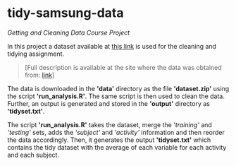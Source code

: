 # tidy-samsung-data
 *Getting and Cleaning Data Course Project*
 
In this project a dataset available at <a href = "https://d396qusza40orc.cloudfront.net/getdata%2Fprojectfiles%2FUCI%20HAR%20Dataset.zip">this link</a> is used for the cleaning and tidying assignment.
 
>[Full description is available at the site where the data was obtained from: <a href = "http://archive.ics.uci.edu/ml/datasets/Human+Activity+Recognition+Using+Smartphones">link</a>]
 
The data is downloaded in the **'data'** directory as the file **'dataset.zip'** using the script **'run_analysis.R'**. The same script is then used to clean the data. Further, an output is generated and stored in the **'output'** directory as **'tidyset.txt'**.

The script **'run_analysis.R'** takes the dataset, merge the *'training'* and *'testing'* sets, adds the *'subject'* and *'activity'* information and then reorder the data accordingly. Then, it generates the output **'tidyset.txt'** which contains the tidy dataset with the average of each variable for each activity and each subject.
